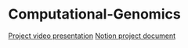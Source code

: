 # Computational-Genomics

[Project video presentation](https://bit.ly/2RSHyOs)
[Notion project document](https://bit.ly/3tT1nTW)